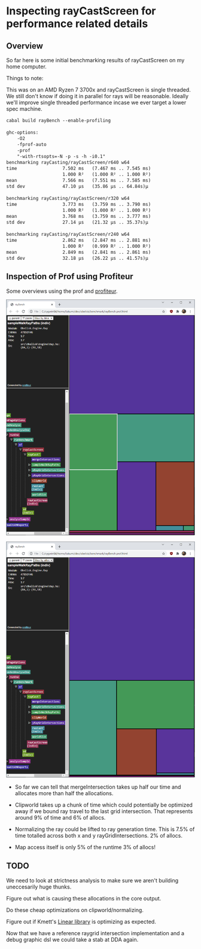 # Inspecting rayCastScreen for performance related details

## Overview

So far here is some initial benchmarking results of rayCastScreen on my home computer.

Things to note:

This was on an AMD Ryzen 7 3700x and rayCastScreen is single threaded. We still don't know if doing it in parallel for rays will be reasonable. Ideally we'll improve single threaded performance incase we ever target a lower spec machine.

```
cabal build rayBench --enable-profiling

ghc-options:
    -O2
    -fprof-auto
    -prof
    "-with-rtsopts=-N -p -s -h -i0.1"
benchmarking rayCasting/rayCastScreen/r640 w64
time                 7.502 ms   (7.467 ms .. 7.545 ms)
                     1.000 R²   (1.000 R² .. 1.000 R²)
mean                 7.566 ms   (7.551 ms .. 7.585 ms)
std dev              47.10 μs   (35.86 μs .. 64.84s)μ

benchmarking rayCasting/rayCastScreen/r320 w64
time                 3.773 ms   (3.759 ms .. 3.790 ms)
                     1.000 R²   (1.000 R² .. 1.000 R²)
mean                 3.768 ms   (3.759 ms .. 3.777 ms)
std dev              27.14 μs   (21.32 μs .. 35.37s)μ

benchmarking rayCasting/rayCastScreen/r240 w64
time                 2.862 ms   (2.847 ms .. 2.881 ms)
                     1.000 R²   (0.999 R² .. 1.000 R²)
mean                 2.849 ms   (2.841 ms .. 2.861 ms)
std dev              32.18 μs   (26.22 μs .. 41.57s)μ
```

## Inspection of Prof using Profiteur

Some overviews using the prof and [profiteur](https://github.com/jaspervdj/profiteur).

![Time](1a580f0_Overview_Time.png)

![Alloc](1a580f0_Overview_Alloc.png)

- So far we can tell that mergeIntersection takes up half our time and allocates more than half the allocations.

- Clipworld takes up a chunk of time which could potentially be optimized away if we bound ray travel to the last grid intersection. That represents around 9% of time and 6% of allocs.

- Normalizing the ray could be lifted to ray generation time. This is 7.5% of time totalled across both x and y rayGridIntersections. 2% of allocs.

- Map access itself is only 5% of the runtime 3% of allocs!

## TODO

We need to look at strictness analysis to make sure we aren't building uneccesarily huge thunks.

Figure out what is causing these allocations in the core output.

Do these cheap optimizations on clipworld/normalizing.

Figure out if Kmett's [Linear library](https://hackage.haskell.org/package/linear-1.21.5/docs/Linear-V2.html) is optimizing as expected.

Now that we have a reference raygrid intersection implementation and a debug graphic dsl we could take a stab at DDA again.
